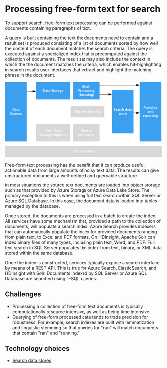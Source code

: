 # Processing free-form text for search

To support search, free-form text processing can be performed against documents containing paragraphs of text.

A query is built containing the text the documents need to contain and a result set is produced consisting of a list of documents sorted by how well the content of each document matches the search criteria. The query is executed against a specialized index that is precomputed against the collection of documents. The result set may also include the context in which the the document matches the criteria, which enables hit-highlighting in search results user interfaces that extract and highlight the matching phrase in the document. 

![](./images/search-pipeline.png)


Free-form text processing has the benefit that it can produce useful, actionable data from large amounts of noisy text data. The results can give unstructured documents a well-defined and queryable structure.

In most situations the source text documents are loaded into object storage such as that provided by Azure Storage or Azure Data Lake Store. The primary exception to this is when using full text search within SQL Server or Azure SQL Database. In this case, the document data is loaded into tables managed by the database.

Once stored, the documents are processed in a batch to create the index. All services have some mechanism that, provided a path to the collection of documents, will populate a search index. Azure Search provides indexers that can automatically populate the index for provided documents ranging from plain text, to Excel and PDF formats. On HDInsight, Apache Solr can index binary files of many types, including plain text, Word, and PDF. Full text search in SQL Server populates the index from text, binary, or XML data stored within the same database. 

Once the index is constructed, services typically expose a search interface by means of a REST API. This is true for Azure Search, ElasticSearch, and HDInsight with Solr. Documents indexed by SQL Server or Azure SQL Database are searched using T-SQL queries. 


## Challenges

- Processing a collection of free-form text documents is typically computationally resource intensive, as well as being time intensive.
- Querying of free-form processed data tends to trade precision for robustness. For example, search indexes are built with lemmatization and linguistic stemming so that queries for "run" will match documents that contain "ran" and "running."

## Technology choices

- [Search data stores](../technology-choices/search-options.md)
